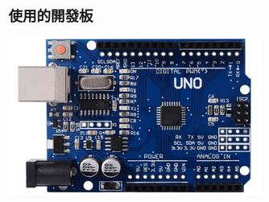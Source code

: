 # 使用的開發板

![image](https://github.com/liping588/mp3_player/blob/master/arduino_uno_r3_ch340_pic.png)

